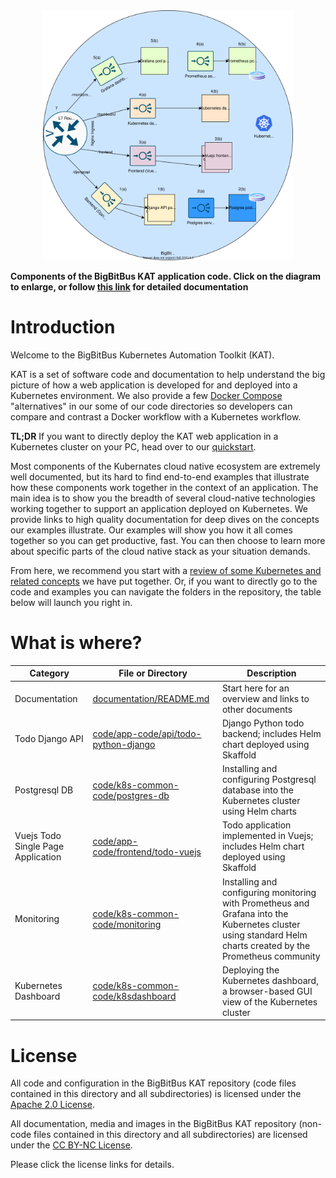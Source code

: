 <center>
<img src="documentation/images/kubernetes-application.svg"  alt="BigBitBus KAT components" width="400"/>
</center>

**Components of the BigBitBus KAT application code. Click on the diagram to enlarge, or follow [this link](documentation/) for detailed documentation**

# Introduction

Welcome to the BigBitBus Kubernetes Automation Toolkit (KAT).

KAT is a set of software code and documentation to help understand the big picture of how a web application is developed for and deployed into a Kubernetes environment. We also provide a  few [Docker Compose](https://docs.docker.com/compose/) "alternatives" in our some of our code directories so developers can compare and contrast a Docker workflow with a Kubernetes workflow. 

**TL;DR** If you want to directly deploy the KAT web application in a Kubernetes cluster on your PC, head over to our [quickstart](./documentation/quickstart-vagrant.md).

Most components of the Kubernates cloud native ecosystem are extremely well documented, but its hard to find end-to-end examples that illustrate how these components work together in the context of an application. The main idea is to show you the breadth of several cloud-native technologies working together to support an application deployed on Kubernetes. We provide links to high quality documentation for deep dives on the concepts our examples illustrate. Our examples will show you how it all comes together so you can get  productive, fast. You can then choose to learn more about specific parts of the cloud native stack as your situation demands.

From here, we recommend you start with a [review of some Kubernetes and related concepts](./documentation/) we have put together. Or, if you want to directly go to the code and examples you can navigate the folders in the repository, the table below will launch you right in.


# What is where?

| Category | File or Directory  | Description |
|---|---|---|
| Documentation | [documentation/README.md](./documentation/) | Start here for an overview and links to other documents |
| Todo Django API | [code/app-code/api/todo-python-django](code/app-code/api/todo-python-django) | Django Python todo backend; includes Helm chart deployed using Skaffold |
| Postgresql DB | [code/k8s-common-code/postgres-db](code/k8s-common-code/postgres-db) | Installing and configuring Postgresql database into the Kubernetes cluster using Helm charts |
| Vuejs Todo Single Page Application | [code/app-code/frontend/todo-vuejs](code/app-code/frontend/todo-vuejs) | Todo application implemented in Vuejs; includes Helm chart deployed using Skaffold |
| Monitoring | [code/k8s-common-code/monitoring](code/k8s-common-code/monitoring) |Installing and configuring monitoring with Prometheus and Grafana into the Kubernetes cluster using standard Helm charts created by the Prometheus community |
| Kubernetes Dashboard | [code/k8s-common-code/k8sdashboard](code/k8s-common-code/k8sdashboard) | Deploying the Kubernetes dashboard, a browser-based GUI view of the Kubernetes cluster |

# License

All code and configuration in the BigBitBus KAT repository (code files contained in this directory and all subdirectories) is licensed under the [Apache 2.0 License](http://www.apache.org/licenses/LICENSE-2.0).

All documentation, media and images in the BigBitBus KAT repository (non-code files contained in this directory and all subdirectories) are licensed under the [CC BY-NC License](https://creativecommons.org/licenses/by-nc/4.0/).

Please click the license links for details.





